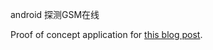 android 探测GSM在线

Proof of concept application for [this blog post](http://www.evilsocket.net/2015/07/27/how-to-use-old-gsm-protocolsencodings-know-if-a-user-is-online-on-the-gsm-network-aka-pingsms-2-0/).
